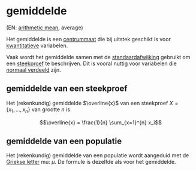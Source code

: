 # gemiddelde

(EN: [arithmetic mean](../en/mean.md), average)

Het gemiddelde is een [centrummaat](centrummaat.md) die bij uitstek geschikt is voor [kwantitatieve](meetniveau.md#kwantitatieve-variabelen) variabelen.

Vaak wordt het gemiddelde samen met de [standaardafwijking](variantie.md#standaardafwijking-van-een-steekproef) gebruikt om een [steekproef](steekproef.md) te beschrijven. Dit is vooral nuttig voor variabelen die [normaal verdeeld](normale-verdeling.md) zijn.

## gemiddelde van een steekproef

Het (rekenkundig) gemiddelde $\overline{x}$ van een steekproef $X = \{x_1, \ldots, x_n\}$ van grootte $n$ is

$$\overline{x} = \frac{1}{n} \sum_{x=1}^{n} x_i$$

## gemiddelde van een populatie

Het (rekenkundig) gemiddelde van een populatie wordt aangeduid met de [Griekse letter](grieks-alfabet.md) mu: $\mu$. De formule is dezelfde als voor het gemiddelde.

